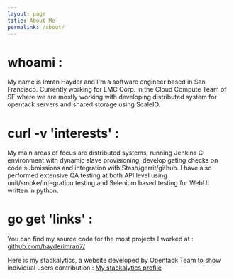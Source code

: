 ```yaml
---
layout: page
title: About Me
permalink: /about/
---
```

# whoami : 
My name is Imran Hayder and I'm a software engineer based in San Francisco. 
Currently working for EMC Corp. in the Cloud Compute Team of SF where we are mostly working with developing distributed system for opentack servers 
and shared storage using ScaleIO.  

# curl -v 'interests' :

My main areas of focus are distributed systems, running Jenkins CI environment with dynamic slave provisioning, develop gating checks on 
code submissions and integration with Stash/gerrit/github.
I have also performed extensive QA testing at both API level using unit/smoke/integration testing and Selenium based testing for WebUI written
in python.

# go get 'links' :

You can find my source code for the most projects I worked at : [github.com/hayderimran7/](https://github.com/hayderimran7)

Here is my stackalytics, a website developed by Opentack Team to show individual users contribution : [My stackalytics profile](http://stackalytics.com/?user_id=hayderimran7&metric=marks&release=all)

